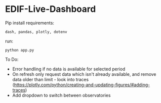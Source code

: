 # EDIF-Live-Dashboard
Pip install requirements:

    dash, pandas, plotly, dotenv

run: 
    
    python app.py

To Do:
- Error handling if no data is available for selected period
- On refresh only request data which isn't already available, and remove data older than limit - look into traces (https://plotly.com/python/creating-and-updating-figures/#adding-traces)
- Add dropdown to switch between observatories